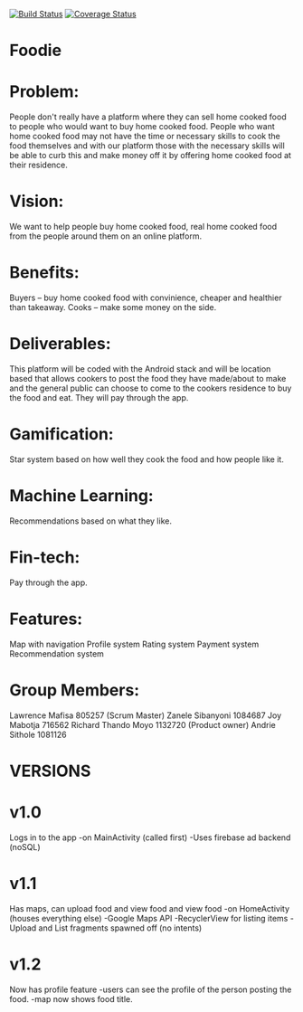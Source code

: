 [![Build Status](https://travis-ci.org/thandomy/foodie.svg?branch=master)](https://travis-ci.org/thandomy/foodie)
[![Coverage Status](https://coveralls.io/repos/github/thandomy/foodie/badge.svg?branch=master)](https://coveralls.io/github/thandomy/foodie?branch=master)


# Foodie
# Problem: 
People don't really have a platform where they can sell home cooked food to people who would want to buy home cooked food. People who want home cooked food may not have the time or necessary skills to cook the food themselves and with our platform those with the necessary skills will be able to curb this and make money off it by offering home cooked food at their residence. 

# Vision: 
We want to help people buy home cooked food, real home cooked food from the people around them on an online platform.

# Benefits: 
Buyers – buy home cooked food with convinience, cheaper and healthier than takeaway.
Cooks – make some money on the side.

# Deliverables:
This platform will be coded with the Android stack and will be location based that allows cookers to post the food they have made/about to make and the general public can choose to come to the cookers residence to buy the food and eat. They will pay through the app. 


# Gamification:
Star system based on how well they cook the food and how people like it.

# Machine Learning:
Recommendations based on what they like.

# Fin-tech:
Pay through the app.

# Features: 
Map with navigation
Profile system
Rating system
Payment system
Recommendation system

# Group Members:
Lawrence Mafisa 805257 (Scrum Master)
Zanele Sibanyoni 1084687
Joy Mabotja 716562
Richard Thando Moyo 1132720 (Product owner)
Andrie Sithole 1081126

# VERSIONS

# v1.0
Logs in to the app
-on MainActivity (called first)
-Uses firebase ad backend (noSQL)

# v1.1
Has maps, can upload food and view food and view food
-on HomeActivity (houses everything else)
-Google Maps API 
-RecyclerView for listing items
-Upload and List fragments spawned off (no intents)

# v1.2
Now has profile feature
-users can see the profile of the person posting the food.
-map now shows food title.



